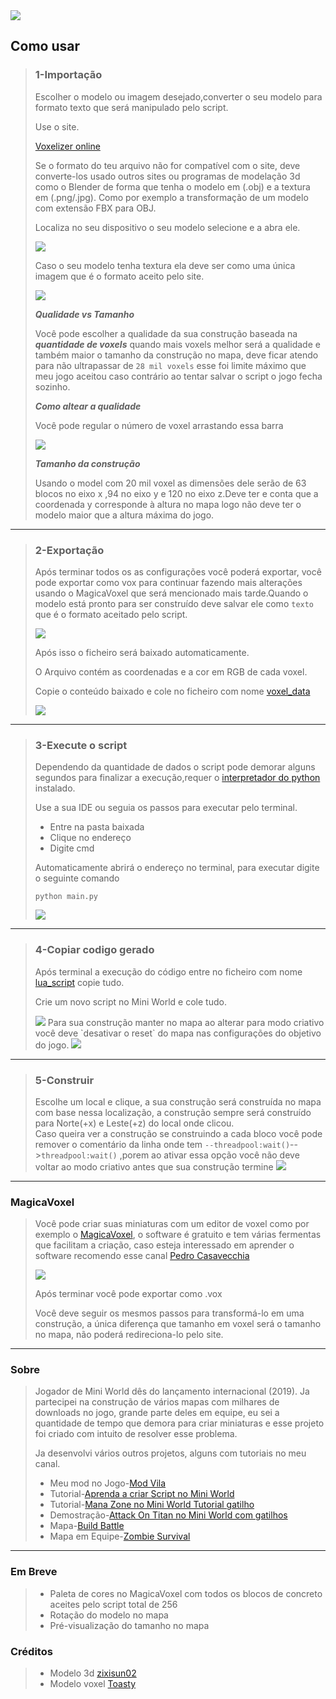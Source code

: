 
<img src="Imagens/banner.jpg">

## Como usar

>### 1-Importação
>
>Escolher o modelo ou imagem desejado,converter o seu modelo para formato texto 
>que será manipulado pelo script. 
>
>Use o site.
>
>[Voxelizer online](https://drububu.com/miscellaneous/voxelizer)
>
>Se o formato do teu arquivo não for compatível com o site, deve converte-los usado outros sites
>ou programas de modelação 3d como o Blender de forma que tenha o modelo em (.obj) e a textura em 
>(.png/.jpg). Como por exemplo a transformação de um modelo com extensão FBX para OBJ.
>
>Localiza no seu dispositivo o seu modelo selecione e a abra ele.
>
><img src="Imagens/open_file.jpg">
>
>Caso o seu modelo tenha textura ela deve ser como uma única imagem que é o formato aceito pelo site.
>
><img src="Imagens/open_texture.jpg">
>
>
>***Qualidade vs Tamanho***
>
>Você pode escolher a qualidade da sua construção baseada na ***quantidade de voxels*** quando mais voxels 
>melhor será a qualidade e também maior o tamanho da construção no mapa, deve ficar atendo para não 
>ultrapassar de `28 mil voxels` esse foi limite máximo que meu jogo aceitou caso contrário ao tentar 
>salvar o script o jogo fecha sozinho. 
>
>
>***Como altear a qualidade***
>
>Você pode regular o número de voxel arrastando essa barra
>
><img src="Imagens/quality.jpg">
>
>
>***Tamanho da construção***
>
>Usando o model com 20 mil voxel as dimensões dele serão de 63 blocos no eixo x ,94 no eixo y e 
>120 no eixo z.Deve ter e conta que a coordenada y corresponde à altura no mapa logo não deve 
>ter o modelo maior que a altura máxima do jogo. 

---

>### 2-Exportação
>
>Após terminar todos os as configurações você poderá exportar, você pode exportar como vox para 
>continuar fazendo mais alterações usando o MagicaVoxel que será mencionado mais tarde.Quando o 
>modelo está pronto para ser construído deve salvar ele como `texto` que é o formato aceitado pelo script.
>
><img src="Imagens/save_as_text.jpg">
>
>Após isso o ficheiro será baixado automaticamente.
>
>O Arquivo contém as coordenadas e a cor em RGB de cada voxel.
>
>Copie o conteúdo baixado e cole no ficheiro com nome [voxel_data](voxel_data.txt)
>
><img src="Imagens/voxel_data.jpg">
>

---

>### 3-Execute o script
>
>Dependendo da quantidade de dados o script pode demorar alguns segundos 
>para finalizar a execução,requer o [interpretador do python](https://www.python.org/downloads/) instalado.
>
>Use a sua IDE ou seguia os passos para executar pelo terminal.
>
>  - Entre na pasta baixada
>  - Clique no endereço 
>  - Digite cmd
>  
>  
>Automaticamente abrirá o endereço no terminal, para executar digite o seguinte comando 
>
>`````
>python main.py
>`````
>
><img src="Imagens/run_script.jpg">

---

>### 4-Copiar codigo gerado
>
>Após terminal a execução do código entre no ficheiro com nome [lua_script](lua_script.txt) copie tudo.
>
>Crie um novo script no Mini World e cole tudo.
>
><img src="Imagens/save_script.jpg">
>Para sua construção manter no mapa ao alterar para modo criativo você deve `desativar o reset` 
>do mapa nas configurações do objetivo do jogo.
>
><img src="Imagens/map_reset.jpg">

---

>### 5-Construir
>
>Escolhe um local e clique, a sua construção será construída no mapa com base nessa localização, 
>a construção sempre será construído para Norte(+x) e Leste(+z) do local onde clicou.  
>Caso queira ver a construção se construindo a cada bloco você pode remover o comentário da linha onde 
>tem `--threadpool:wait()`-->`threadpool:wait()` ,porem ao ativar essa opção você não deve voltar ao modo criativo antes que sua 
>construção termine
><img src="Imagens/buide_diretion.jpg">

---

### MagicaVoxel
>
>Você pode criar suas miniaturas com um editor de voxel como por exemplo o [MagicaVoxel](https://ephtracy.github.io/), 
>o software é gratuito e tem várias fermentas que facilitam a criação, caso esteja interessado 
>em aprender o software recomendo esse canal [Pedro Casavecchia](https://youtube.com/playlist?list=PLyZDKlVOJ6PD-5sEIx1bo09RnIiaTxbKi)
>
><img src="Imagens/magica_voxel.jpg">
>
>Após terminar você pode exportar como .vox 
>
>Você deve seguir os mesmos passos para transformá-lo em uma construção, 
>a única diferença que tamanho em voxel será o tamanho no mapa, 
>não poderá redireciona-lo pelo site. 

---

### Sobre 

>Jogador de Mini World dês do lançamento internacional (2019). Ja partecipei na 
>construção de vários mapas com milhares de downloads no jogo, grande parte deles em equipe, 
>eu sei a quantidade de tempo que demora para criar miniaturas e esse projeto foi criado com 
>intuito de resolver esse problema. 
>
>Ja desenvolvi vários outros projetos, alguns com tutoriais no meu canal.
>
> - Meu mod no Jogo-[Mod Vila](https://youtu.be/K5rDJA4fVP8)
> - Tutorial-[Aprenda a criar Script no Mini World](https://youtu.be/o3kTtwPi1aY)
> - Tutorial-[Mana Zone no Mini World Tutorial gatilho](https://youtu.be/ycN9c23HtZg)
> - Demostração-[Attack On Titan no Mini World com gatilhos](https://youtu.be/AuoYdFmxB5o)
> - Mapa-[Build Battle](https://youtu.be/7gamXzzcVxE)
> - Mapa em Equipe-[Zombie Survival](https://youtu.be/I37zXGPAXyU)
> 

---

### Em Breve
> - Paleta de cores no MagicaVoxel com todos os blocos de concreto aceites pelo script total de 256 
> - Rotação do modelo no mapa
> - Pré-visualização  do tamanho no mapa

### Créditos

>
> - Modelo 3d [zixisun02](https://sketchfab.com/zixisun51)
> - Modelo voxel [Toasty](https://instagram.com/toast_tries_art?utm_medium=copy_link)






























